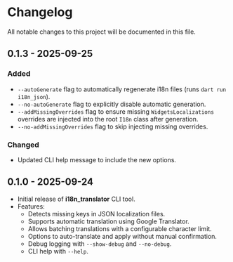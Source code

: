 # Changelog

All notable changes to this project will be documented in this file.

## 0.1.3 - 2025-09-25
### Added
- `--autoGenerate` flag to automatically regenerate i18n files (runs `dart run i18n_json`).
- `--no-autoGenerate` flag to explicitly disable automatic generation.
- `--addMissingOverrides` flag to ensure missing `WidgetsLocalizations` overrides are injected into the root `I18n` class after generation.
- `--no-addMissingOverrides` flag to skip injecting missing overrides.

### Changed
- Updated CLI help message to include the new options.

## 0.1.0 - 2025-09-24
- Initial release of **i18n_translator** CLI tool.
- Features:
  - Detects missing keys in JSON localization files.
  - Supports automatic translation using Google Translator.
  - Allows batching translations with a configurable character limit.
  - Options to auto-translate and apply without manual confirmation.
  - Debug logging with `--show-debug` and `--no-debug`.
  - CLI help with `--help`.
